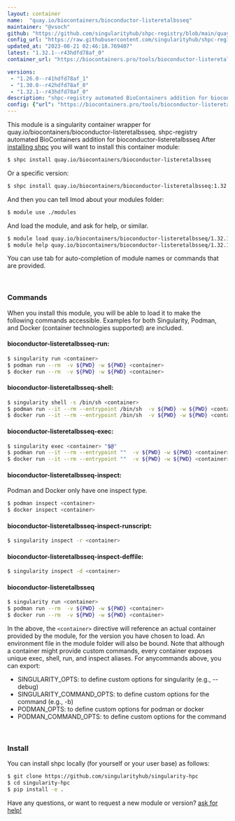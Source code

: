 ```yaml
---
layout: container
name:  "quay.io/biocontainers/bioconductor-listeretalbsseq"
maintainer: "@vsoch"
github: "https://github.com/singularityhub/shpc-registry/blob/main/quay.io/biocontainers/bioconductor-listeretalbsseq/container.yaml"
config_url: "https://raw.githubusercontent.com/singularityhub/shpc-registry/main/quay.io/biocontainers/bioconductor-listeretalbsseq/container.yaml"
updated_at: "2023-08-21 02:46:18.769407"
latest: "1.32.1--r43hdfd78af_0"
container_url: "https://biocontainers.pro/tools/bioconductor-listeretalbsseq"

versions:
 - "1.26.0--r41hdfd78af_1"
 - "1.30.0--r42hdfd78af_0"
 - "1.32.1--r43hdfd78af_0"
description: "shpc-registry automated BioContainers addition for bioconductor-listeretalbsseq"
config: {"url": "https://biocontainers.pro/tools/bioconductor-listeretalbsseq", "maintainer": "@vsoch", "description": "shpc-registry automated BioContainers addition for bioconductor-listeretalbsseq", "latest": {"1.32.1--r43hdfd78af_0": "sha256:4524c5da4d0d4f33cbb77ba17aee2ddac9afb52b84840cab47f6913e813806b5"}, "tags": {"1.26.0--r41hdfd78af_1": "sha256:89cb781434b29f1280f17252ffd9683fb3e71e82c78edda8845cfabe7b9c4a48", "1.30.0--r42hdfd78af_0": "sha256:626e8b4ca673b3cef39de166c8bb02097c3f76f3e5acc7382563eb4afc90dc24", "1.32.1--r43hdfd78af_0": "sha256:4524c5da4d0d4f33cbb77ba17aee2ddac9afb52b84840cab47f6913e813806b5"}, "docker": "quay.io/biocontainers/bioconductor-listeretalbsseq"}
---
```


This module is a singularity container wrapper for quay.io/biocontainers/bioconductor-listeretalbsseq.
shpc-registry automated BioContainers addition for bioconductor-listeretalbsseq
After [installing shpc](#install) you will want to install this container module:


```bash
$ shpc install quay.io/biocontainers/bioconductor-listeretalbsseq
```

Or a specific version:

```bash
$ shpc install quay.io/biocontainers/bioconductor-listeretalbsseq:1.32.1--r43hdfd78af_0
```

And then you can tell lmod about your modules folder:

```bash
$ module use ./modules
```

And load the module, and ask for help, or similar.

```bash
$ module load quay.io/biocontainers/bioconductor-listeretalbsseq/1.32.1--r43hdfd78af_0
$ module help quay.io/biocontainers/bioconductor-listeretalbsseq/1.32.1--r43hdfd78af_0
```

You can use tab for auto-completion of module names or commands that are provided.

<br>

### Commands

When you install this module, you will be able to load it to make the following commands accessible.
Examples for both Singularity, Podman, and Docker (container technologies supported) are included.

#### bioconductor-listeretalbsseq-run:

```bash
$ singularity run <container>
$ podman run --rm  -v ${PWD} -w ${PWD} <container>
$ docker run --rm  -v ${PWD} -w ${PWD} <container>
```

#### bioconductor-listeretalbsseq-shell:

```bash
$ singularity shell -s /bin/sh <container>
$ podman run --it --rm --entrypoint /bin/sh  -v ${PWD} -w ${PWD} <container>
$ docker run --it --rm --entrypoint /bin/sh  -v ${PWD} -w ${PWD} <container>
```

#### bioconductor-listeretalbsseq-exec:

```bash
$ singularity exec <container> "$@"
$ podman run --it --rm --entrypoint ""  -v ${PWD} -w ${PWD} <container> "$@"
$ docker run --it --rm --entrypoint ""  -v ${PWD} -w ${PWD} <container> "$@"
```

#### bioconductor-listeretalbsseq-inspect:

Podman and Docker only have one inspect type.

```bash
$ podman inspect <container>
$ docker inspect <container>
```

#### bioconductor-listeretalbsseq-inspect-runscript:

```bash
$ singularity inspect -r <container>
```

#### bioconductor-listeretalbsseq-inspect-deffile:

```bash
$ singularity inspect -d <container>
```



#### bioconductor-listeretalbsseq

```bash
$ singularity run <container>
$ podman run --rm  -v ${PWD} -w ${PWD} <container>
$ docker run --rm  -v ${PWD} -w ${PWD} <container>
```


In the above, the `<container>` directive will reference an actual container provided
by the module, for the version you have chosen to load. An environment file in the
module folder will also be bound. Note that although a container
might provide custom commands, every container exposes unique exec, shell, run, and
inspect aliases. For anycommands above, you can export:

 - SINGULARITY_OPTS: to define custom options for singularity (e.g., --debug)
 - SINGULARITY_COMMAND_OPTS: to define custom options for the command (e.g., -b)
 - PODMAN_OPTS: to define custom options for podman or docker
 - PODMAN_COMMAND_OPTS: to define custom options for the command

<br>

### Install

You can install shpc locally (for yourself or your user base) as follows:

```bash
$ git clone https://github.com/singularityhub/singularity-hpc
$ cd singularity-hpc
$ pip install -e .
```

Have any questions, or want to request a new module or version? [ask for help!](https://github.com/singularityhub/singularity-hpc/issues)